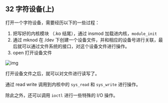 ## 32 字符设备(上)

打开一个字符设备，需要经历以下的一些过程：

1. 把写好的内核模块 （.ko 结尾），通过 insmod 加载进内核，`module_init`
2. 通过 mknod 在 /dev 下创建一个设备文件，并和相应的设备号进行关联，最后就可以通过文件系统的接口，对这个设备文件进行操作。
3. open 打开设备文件



![img](https://static001.geekbang.org/resource/image/2e/e6/2e29767e84b299324ea7fc524a3dcee6.jpeg)

打开设备文件之后，就可以对文件进行读写了。

通过 read write 调用到内核中的 `sys_read` 和 `sys_write` 进行操作。

除此之外，还可以调用 `ioctl` 进行一些特殊的 I/O 操作。



